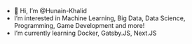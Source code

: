 - 👋 Hi, I’m @Hunain-Khalid
- I’m interested in Machine Learning, Big Data, Data Science, Programming, Game Development and more!
- I’m currently learning Docker, Gatsby.JS, Next.JS

<!---
Hunain-Khalid/Hunain-Khalid is a ✨ special ✨ repository because its `README.md` (this file) appears on your GitHub profile.
You can click the Preview link to take a look at your changes.
--->

